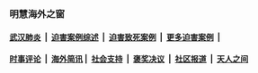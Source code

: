 
### 明慧海外之窗

####  [武汉肺炎](indexes/365.md?t=01221000) &nbsp;|&nbsp;  [迫害案例综述](indexes/328.md?t=01221000) &nbsp;|&nbsp; [迫害致死案例](indexes/277.md?t=01221000)  &nbsp;|&nbsp; [更多迫害案例](indexes/81.md?t=01221000)  &nbsp;|&nbsp; 
####  [时事评论](indexes/251.md?t=01221000) &nbsp;|&nbsp; [海外简讯](indexes/245.md?t=01221000)&nbsp;|&nbsp;  [社会支持](indexes/140.md?t=01221000) &nbsp;|&nbsp; [褒奖决议](indexes/282.md?t=01221000) &nbsp;|&nbsp; [社区报道](indexes/91.md?t=01221000)  &nbsp;|&nbsp; [天人之间](indexes/78.md?t=01221000) 

